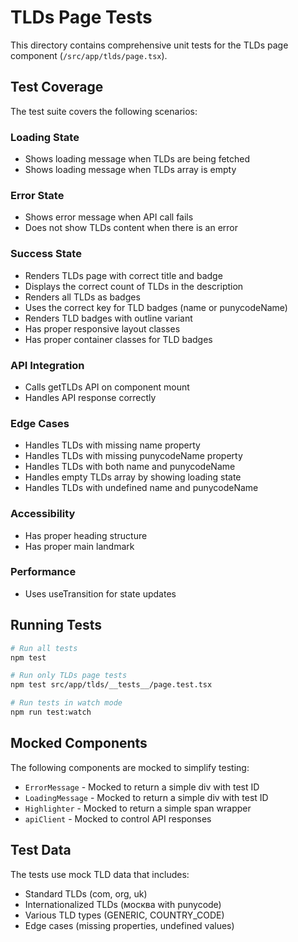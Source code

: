 # TLDs Page Tests

This directory contains comprehensive unit tests for the TLDs page component (`/src/app/tlds/page.tsx`).

## Test Coverage

The test suite covers the following scenarios:

### Loading State

- Shows loading message when TLDs are being fetched
- Shows loading message when TLDs array is empty

### Error State

- Shows error message when API call fails
- Does not show TLDs content when there is an error

### Success State

- Renders TLDs page with correct title and badge
- Displays the correct count of TLDs in the description
- Renders all TLDs as badges
- Uses the correct key for TLD badges (name or punycodeName)
- Renders TLD badges with outline variant
- Has proper responsive layout classes
- Has proper container classes for TLD badges

### API Integration

- Calls getTLDs API on component mount
- Handles API response correctly

### Edge Cases

- Handles TLDs with missing name property
- Handles TLDs with missing punycodeName property
- Handles TLDs with both name and punycodeName
- Handles empty TLDs array by showing loading state
- Handles TLDs with undefined name and punycodeName

### Accessibility

- Has proper heading structure
- Has proper main landmark

### Performance

- Uses useTransition for state updates

## Running Tests

```bash
# Run all tests
npm test

# Run only TLDs page tests
npm test src/app/tlds/__tests__/page.test.tsx

# Run tests in watch mode
npm run test:watch
```

## Mocked Components

The following components are mocked to simplify testing:

- `ErrorMessage` - Mocked to return a simple div with test ID
- `LoadingMessage` - Mocked to return a simple div with test ID
- `Highlighter` - Mocked to return a simple span wrapper
- `apiClient` - Mocked to control API responses

## Test Data

The tests use mock TLD data that includes:

- Standard TLDs (com, org, uk)
- Internationalized TLDs (москва with punycode)
- Various TLD types (GENERIC, COUNTRY_CODE)
- Edge cases (missing properties, undefined values)
